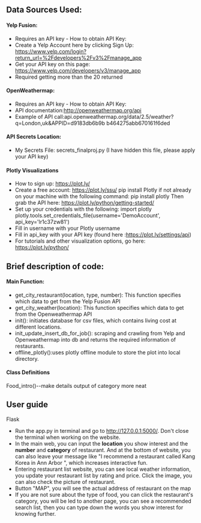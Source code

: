 ## Data Sources Used:
#### Yelp Fusion:
* Requires an API key - How to obtain API Key:
* Create a Yelp Account here by clicking Sign Up: https://www.yelp.com/login?return_url=%2Fdevelopers%2Fv3%2Fmanage_app
* Get your API key on this page: https://www.yelp.com/developers/v3/manage_app
* Required getting more than the 20 returned

#### OpenWeathermap:

* Requires an API key - How to obtain API Key:
* API documentation:http://openweathermap.org/api
* Example of API call:api.openweathermap.org/data/2.5/weather?q=London,uk&APPID=d9183db6b9b
b464275abb670161f6ded

#### API Secrets Location:

* My Secrets File: secrets_finalproj.py
(I have hidden this file, please apply your API key)


#### Plotly Visualizations

* How to sign up: https://plot.ly/
* Create a free account: https://plot.ly/ssu/ pip install Plotly if not already on your machine with the following command: pip install plotly
Then grab the API here: https://plot.ly/python/getting-started/
* Set up your credentials with the following: import plotly plotly.tools.set_credentials_file(username='DemoAccount', api_key='lr1c37zw81')
* Fill in username with your Plotly username
* Fill in api_key with your API key (found here :https://plot.ly/settings/api)
* For tutorials and other visualization options, go here: https://plot.ly/python/

## Brief description of code:

#### Main Function:

* get_city_restaurant(location, type, number):
This function specifies which data to get from the Yelp Fusion API
* get_city_weather(location):
This function specifies which data to get from the Openweathermap API
* init(): initiates database for csv files, which contains living cost at different locations.
* init_update_insert_db_for_job(): scraping and crawling from Yelp and Openweathermap into db and returns the required information of restaurants.
* offline_plotly():uses plotly offline module to store the plot into local directory.

#### Class Definitions
Food_intro()--make details output of category more neat


## User guide
Flask
* Run the app.py in terminal and go to http://127.0.0.1:5000/. Don't close the terminal when working on the website.
* In the main web, you can input the **location** you show interest and the **number** and **category** of restaurant. And at the bottom of website, you can also leave your message like "I recommend a restaurant called Kang Korea in Ann Arbor ", which increases interactive fun.
* Entering restaurant list website, you can see local weather information, you update your restaurant list by rating and price. Click the image, you can also check the picture of restaurant.
* Button "MAP", you will see the actual address of restaurant on the map
* If you are not sure about the type of food, you can click the restaurant's category, you will be led to another page, you can see a recommended search list, then you can type down the words you show interest for knowing further.
